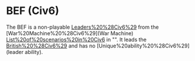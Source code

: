 # BEF (Civ6)

The BEF is a non-playable [Leaders%20%28Civ6%29](leader) from the [War%20Machine%20%28Civ6%29](War Machine) [List%20of%20scenarios%20in%20Civ6](scenario) in "". It leads the [British%20%28Civ6%29](British) and has no [Unique%20ability%20%28Civ6%29](leader ability).